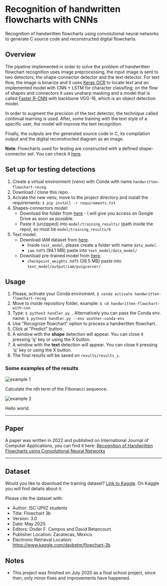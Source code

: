 # Recognition of handwritten flowcharts with CNNs
Recognition of handwritten flowcharts using convolutional neural networks to generate C source code and reconstructed digital flowcharts.

## Overview
The pipeline implemented in order to solve the problem of handwritten flowchart recognition uses image preprocessing, the input image is sent to two detectors, the shape-connector detector and the text detector. For text flow, the image is binarize and it uses [Keras OCR](https://pypi.org/project/keras-ocr/) to locate text and an implemented model with CNN + LSTM for character classifing; on the flow of shapes and connectors it uses unsharp masking and a model that is called [Faster R-CNN](https://arxiv.org/abs/1506.01497) with backbone VGG-16, which is an object detection model.

In order to augment the precision of the text detector, the technique called continual learning is used. After, some training with the text style of a specific user, the model will improve the text recognition.

Finally, the outputs are the generated source code in C, its compilation output and the digital reconstructed diagram as an image.

**Note**: Flowcharts used for testing are constructed with a defined shape-connector set. You can check it [here](https://github.com/dbetm/handwritten-flowchart-with-cnn/tree/master/model/set_shapes.png).

## Set up for testing detections
1. Create a virtual environment (venv) with Conda with name `handwritten-flowchart-recog`.
2. Download / clone this repo.
3. Acivate the new venv, move to the project directory and install the requirements: `$ pip install -r requirements.txt`
4. Shapes-connectors model:
    - Download the folder from [here](https://drive.google.com/drive/folders/1Pax_lIypAP5qYj-oDi1fFL0COUnjLe0l?usp=sharing) - I will give you access on Google Drive as soon as possible.
    - Paste it (unzipped) into `model/training_results/` (path inside the repo), so must be `model/training_results/9`
5. Text model:
    - Download IAM dataset from [here](https://drive.google.com/file/d/1gOb-bL52leremC7_OTN-qcpcwWW0ut3d/view?usp=sharing).
        - Inside `text_model`, please create a folder with name `data_model`.
        - `iam.hdf5` (94.1 MB) paste into `text_model/data_model/`
    - Download pre-trained model from [here](https://drive.google.com/file/d/1JikohW11j74PhV-FhtvTY7XorLCFUWhN/view?usp=sharing).
        - `checkpoint_weights.hdf5` (38.5 MB) paste into `text_model/output/iam/puigcerver/`

## Usage
1. Please, activate your Conda enviroment. `$ conda activate handwritten-flowchart-recog`
2. Move to inside repository folder, example: `$ cd handwritten-flowchart-with-cnn`
3. Type: ```$ python3 handler.py ```. Alternatively you can pass the Conda env. name: `$ python3 handler.py --env another-conda-env`
4. Use "Recognize flowchart" option to process a handwritten flowchart.
5. Click at "Predict" button.
6. A window with the **shape** detection will appear. You can close it pressing 'q' key or using the X button.
7. A window with the **text** detection will appear. You can close it pressing 'q' key or using the X button.
8. The final results will be saved on `results/results_x`.

### Some examples of the results
![example 1](https://github.com/dbetm/handwritten-flowchart-with-cnn/blob/master/Images/some_results/fibo.png "Fibonacci sequence")

Calculate the nth term of the Fibonacci sequence.

![example 2](https://github.com/dbetm/handwritten-flowchart-with-cnn/blob/master/Images/some_results/hello_world.png "Hello world")

Hello world.

------

## Paper
A paper was written in 2022 and published on International Journal of Computer Applications, you can find it here: [Recognition of Handwritten Flowcharts using Convolutional Neural Networks](https://www.ijcaonline.org/archives/volume184/number1/32301-2022921969)

------

## Dataset
Would you like to download the training dataset? [Link to Kaggle](https://www.kaggle.com/davbetm/flowchart-3b). On Kaggle you will find details about it.

Please cite the dataset with:

- Author: ISC UPIIZ students
- Title: Flowchart 3b
- Version: 3.0
- Date: May 2020.
- Editors: Onder F. Campos and David Betancourt.
- Publisher Location: Zacatecas, Mexico.
- Electronic Retrieval Location: https://www.kaggle.com/davbetm/flowchart-3b

## Notes

- This project was finished on July 2020 as a final school project, since then, only minor fixes and improvements have happened.
